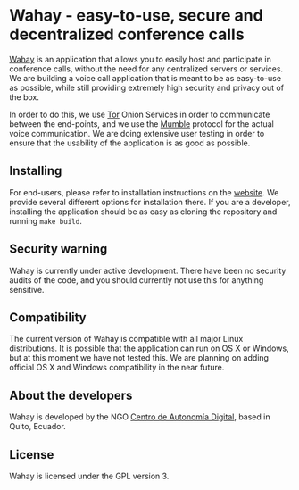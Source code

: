 # Wahay -  easy-to-use, secure and decentralized conference calls

[Wahay](https://wahay.org) is an application that allows you to easily host and participate in conference calls, without the need for any
centralized servers or services. We are building a voice call application that is meant to be as easy-to-use as possible, while still
providing extremely high security and privacy out of the box.

In order to do this, we use [Tor](https://torproject.org) Onion Services in order to communicate between the end-points, and we use the
[Mumble](https://www.mumble.info) protocol for the actual voice communication. We are doing extensive user testing in order to ensure that
the usability of the application is as good as possible. 


## Installing

For end-users, please refer to installation instructions on the [website](https://wahay.org). We provide several different options for
installation there. If you are a developer, installing the application should be as easy as cloning the repository and running `make build`.


## Security warning

Wahay is currently under active development. There have been no security audits
of the code, and you should currently not use this for anything sensitive.


## Compatibility

The current version of Wahay is compatible with all major Linux distributions. It is possible that the application can run on OS X or
Windows, but at this moment we have not tested this. We are planning on adding official OS X and Windows compatibility in the near future.


## About the developers

Wahay is developed by the NGO [Centro de Autonomía Digital](https://autonomia.digital), based in Quito, Ecuador.


## License

Wahay is licensed under the GPL version 3.
